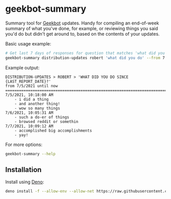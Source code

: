 # geekbot-summary

Summary tool for [Geekbot](https://geekbot.com/) updates.
Handy for compiling an end-of-week summary of what you've done, for example, or reviewing things you said you'd do but didn't get around to, based on the contents of your updates.

Basic usage example:

```sh
# Get last 7 days of responses for question that matches 'what did you do'
geekbot-summary distribution-updates robert 'what did you do' --from 7
```

Example output:

```text
DISTRIBUTION-UPDATES > ROBERT > 'WHAT DID YOU DO SINCE {LAST_REPORT_DATE}?'
from 7/5/2021 until now
===========================================================================
7/5/2021, 10:18:00 AM
    - i did a thing
    - and another thing!
    - wow so many things
7/6/2021, 10:05:31 AM
    - such a do-er of things
    - browsed reddit or somethin
7/7/2021, 10:09:12 AM
    - accomplished big accomplishments
    - yay!
```

For more options:

```sh
geekbot-summary --help
```

## Installation

Install using [Deno](https://deno.land/):

```sh
deno install -f --allow-env --allow-net https://raw.githubusercontent.com/bobheadxi/geekbot-summary/master/geekbot-summary.ts
```
